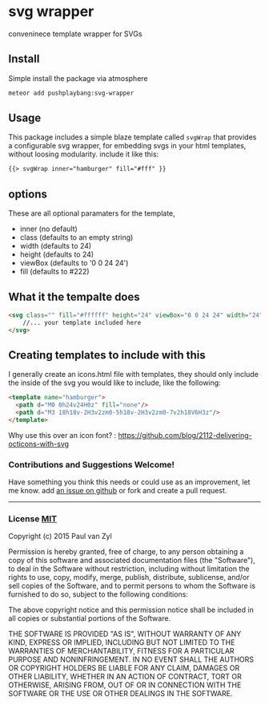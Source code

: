 # svg wrapper
conveninece template wrapper for SVGs

## Install
Simple install the package via atmosphere

```sh
meteor add pushplaybang:svg-wrapper
```



## Usage

This package includes a simple blaze template called `svgWrap` that provides a configurable svg wrapper, for embedding svgs in your html templates, without loosing modularity. include it like this:

```html
{{> svgWrap inner="hamburger" fill="#fff" }}
```

## options
These are all optional paramaters for the template, 

* inner (no default)
* class (defaults to an empty string)
* width (defaults to 24)
* height (defaults to 24)
* viewBox (defaults to '0 0 24 24')
* fill (defaults to #222)

## What it the tempalte does

```html
<svg class="" fill="#ffffff" height="24" viewBox="0 0 24 24" width="24" xmlns="http://www.w3.org/2000/svg">
    //... your template included here
</svg>
```

## Creating templates to include with this
I generally create an icons.html file with templates, they should only include the inside of the svg you would like to include, like the following:

```html
<template name="hamburger">
  <path d="M0 0h24v24H0z" fill="none"/>
  <path d="M3 18h18v-2H3v2zm0-5h18v-2H3v2zm0-7v2h18V6H3z"/>
</template>
```


Why use this over an icon font? : https://github.com/blog/2112-delivering-octicons-with-svg



### Contributions and Suggestions Welcome!
Have something you think this needs or could use as an improvement, let me know.  add [an issue on github]() or fork and create a pull request.



____



### License [MIT](https://opensource.org/licenses/MIT)
Copyright (c) 2015 Paul van Zyl

Permission is hereby granted, free of charge, to any person obtaining a copy
of this software and associated documentation files (the "Software"), to deal
in the Software without restriction, including without limitation the rights
to use, copy, modify, merge, publish, distribute, sublicense, and/or sell
copies of the Software, and to permit persons to whom the Software is
furnished to do so, subject to the following conditions:

The above copyright notice and this permission notice shall be included in
all copies or substantial portions of the Software.

THE SOFTWARE IS PROVIDED "AS IS", WITHOUT WARRANTY OF ANY KIND, EXPRESS OR
IMPLIED, INCLUDING BUT NOT LIMITED TO THE WARRANTIES OF MERCHANTABILITY,
FITNESS FOR A PARTICULAR PURPOSE AND NONINFRINGEMENT.  IN NO EVENT SHALL THE
AUTHORS OR COPYRIGHT HOLDERS BE LIABLE FOR ANY CLAIM, DAMAGES OR OTHER
LIABILITY, WHETHER IN AN ACTION OF CONTRACT, TORT OR OTHERWISE, ARISING FROM,
OUT OF OR IN CONNECTION WITH THE SOFTWARE OR THE USE OR OTHER DEALINGS IN
THE SOFTWARE.
